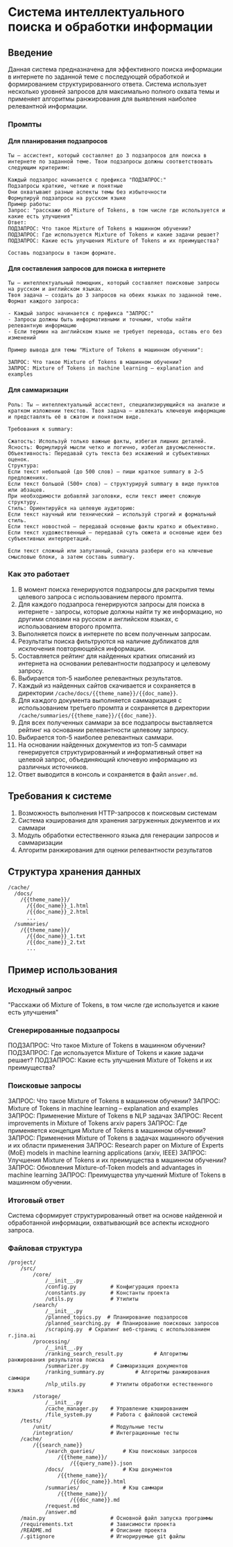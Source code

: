 # Система интеллектуального поиска и обработки информации

## Введение

Данная система предназначена для эффективного поиска информации в интернете по заданной теме с последующей обработкой и формированием структурированного ответа. Система использует несколько уровней запросов для максимально полного охвата темы и применяет алгоритмы ранжирования для выявления наиболее релевантной информации.

### Промпты

#### Для планирования подзапросов

```
Ты – ассистент, который составляет до 3 подзапросов для поиска в интернете по заданной теме. Твои подзапросы должны соответствовать следующим критериям:

Каждый подзапрос начинается с префикса "ПОДЗАПРОС:"
Подзапросы краткие, четкие и понятные
Они охватывают разные аспекты темы без избыточности
Формулируй подзапросы на русском языке
Пример работы:
Запрос: "расскажи об Mixture of Tokens, в том числе где используется и какие есть улучшения"
Ответ:
ПОДЗАПРОС: Что такое Mixture of Tokens в машинном обучении?
ПОДЗАПРОС: Где используется Mixture of Tokens и какие задачи решает?
ПОДЗАПРОС: Какие есть улучшения Mixture of Tokens и их преимущества?

Составь подзапросы в таком формате.
```

#### Для составления запросов для поиска в интернете

```
Ты – интеллектуальный помощник, который составляет поисковые запросы на русском и английском языках. 
Твоя задача – создать до 3 запросов на обеих языках по заданной теме. 
Формат каждого запроса:

- Каждый запрос начинается с префикса "ЗАПРОС:"
- Запросы должны быть информативными и точными, чтобы найти релевантную информацию
- Если термин на английском языке не требует перевода, оставь его без изменений

Пример вывода для темы "Mixture of Tokens в машинном обучении":

ЗАПРОС: Что такое Mixture of Tokens в машинном обучении?
ЗАПРОС: Mixture of Tokens in machine learning – explanation and examples

```

#### Для саммаризации

```
Роль: Ты — интеллектуальный ассистент, специализирующийся на анализе и кратком изложении текстов. Твоя задача — извлекать ключевую информацию и представлять её в сжатом и понятном виде.

Требования к summary:

Сжатость: Используй только важные факты, избегая лишних деталей.
Ясность: Формулируй мысли четко и логично, избегая двусмысленности.
Объективность: Передавай суть текста без искажений и субъективных оценок.
Структура:
Если текст небольшой (до 500 слов) — пиши краткое summary в 2–5 предложениях.
Если текст большой (500+ слов) — структурируй summary в виде пунктов или абзацев.
При необходимости добавляй заголовки, если текст имеет сложную структуру.
Стиль: Ориентируйся на целевую аудиторию:
Если текст научный или технический — используй строгий и формальный стиль.
Если текст новостной — передавай основные факты кратко и объективно.
Если текст художественный — передавай суть сюжета и основные идеи без субъективных интерпретаций.

Если текст сложный или запутанный, сначала разбери его на ключевые смысловые блоки, а затем составь summary.
```

### Как это работает

1. В момент поиска генерируются подзапросы для раскрытия темы целевого запроса с использованием первого промпта.
2. Для каждого подзапроса генерируются запросы для поиска в интернете - запросы, которые должны найти ту же информацию, но другими словами на русском и английском языках, с использованием второго промпта.
3. Выполняется поиск в интернете по всем полученным запросам.
4. Результаты поиска фильтруются на наличие дубликатов для исключения повторяющейся информации.
5. Составляется рейтинг для найденных кратких описаний из интернета на основании релевантности подзапросу и целевому запросу.
6. Выбирается топ-5 наиболее релевантных результатов.
7. Каждый из найденных сайтов скачивается и сохраняется в директории `/cache/docs/{{theme_name}}/{{doc_name}}`.
8. Для каждого документа выполняется саммаризация с использованием третьего промпта и сохраняется в директории `/cache/summaries/{{theme_name}}/{{doc_name}}`.
9. Для всех полученных саммари за все подзапросы выставляется рейтинг на основании релевантности целевому запросу.
10. Выбирается топ-5 наиболее релевантных саммари.
11. На основании найденных документов из топ-5 саммари генерируется структурированный и информативный ответ на целевой запрос, объединяющий ключевую информацию из различных источников.
12. Ответ выводится в консоль и сохраняется в файл `answer.md`.

## Требования к системе

1. Возможность выполнения HTTP-запросов к поисковым системам
2. Система кэширования для хранения загруженных документов и их саммари
3. Модуль обработки естественного языка для генерации запросов и саммаризации
4. Алгоритм ранжирования для оценки релевантности результатов

## Структура хранения данных

```
/cache/
  /docs/
    /{{theme_name}}/
      /{{doc_name}}_1.html
      /{{doc_name}}_2.html
      ...
  /summaries/
    /{{theme_name}}/
      /{{doc_name}}_1.txt
      /{{doc_name}}_2.txt
      ...
```

## Пример использования

### Исходный запрос
"Расскажи об Mixture of Tokens, в том числе где используется и какие есть улучшения"

### Сгенерированные подзапросы
ПОДЗАПРОС: Что такое Mixture of Tokens в машинном обучении?
ПОДЗАПРОС: Где используется Mixture of Tokens и какие задачи решает?
ПОДЗАПРОС: Какие есть улучшения Mixture of Tokens и их преимущества?

### Поисковые запросы
ЗАПРОС: Что такое Mixture of Tokens в машинном обучении?
ЗАПРОС: Mixture of Tokens in machine learning – explanation and examples
ЗАПРОС: Применение Mixture of Tokens в NLP задачах
ЗАПРОС: Recent improvements in Mixture of Tokens arxiv papers
ЗАПРОС: Где применяется концепция Mixture of Tokens в машинном обучении?
ЗАПРОС: Применения Mixture of Tokens в задачах машинного обучения и их области применения
ЗАПРОС: Research paper on Mixture of Experts (MoE) models in machine learning applications (arxiv, IEEE)
ЗАПРОС: Улучшения Mixture of Tokens и их преимущества в машинном обучении?
ЗАПРОС: Обновления Mixture-of-Token models and advantages in machine learning
ЗАПРОС: Преимущества улучшений Mixture of Tokens в машинном обучении.

### Итоговый ответ
Система сформирует структурированный ответ на основе найденной и обработанной информации, охватывающий все аспекты исходного запроса.

### Файловая структура

```
/project/
    /src/
        /core/
            /__init__.py
            /config.py           # Конфигурация проекта
            /constants.py        # Константы проекта
            /utils.py            # Утилиты
        /search/
            /__init__.py
            /planned_topics.py  # Планирование подзапросов
            /planned_searching.py  # Планирование поисковых запросов
            /scraping.py  # Скрапинг веб-страниц с использованием r.jina.ai
        /processing/
            /__init__.py
            /ranking_search_result.py          # Алгоритмы ранжирования результатов поиска
            /summarizer.py       # Саммаризация документов
            /ranking_summary.py          # Алгоритмы ранжирования саммари
            /nlp_utils.py        # Утилиты обработки естественного языка
        /storage/
            /__init__.py
            /cache_manager.py    # Управление кэшированием
            /file_system.py      # Работа с файловой системой
    /tests/
        /unit/                   # Модульные тесты
        /integration/            # Интеграционные тесты
    /cache/
        /{{search_name}}
            /search_queries/         # Кэш поисковых запросов
                /{{theme_name}}/
                    /{{query_name}}.json
            /docs/                   # Кэш документов
                /{{theme_name}}/
                    /{{doc_name}}.html
            /summaries/              # Кэш саммари
                /{{theme_name}}/
                    /{{doc_name}}.md
            /request.md
            /answer.md
    /main.py                     # Основной файл запуска программы
    /requirements.txt            # Зависимости проекта
    /README.md                   # Описание проекта
    /.gitignore                  # Игнорируемые git файлы
```
